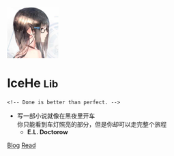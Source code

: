 <img src="_docsify/avatar-400.png" alt="avatar"  width="120px"/>

# IceHe <small>Lib</small>

<!-- > Done is better than perfect. -->

    <!-- Done is better than perfect. -->

<!-- - **“Done is better than perfect.”** -->

- 写一部小说就像在黑夜里开车<br/>你只能看到车灯照亮的部分，但是你却可以走完整个旅程
    - **E.L. Doctorow**

<!-- - Tech & Life / Tool / Hobby / Resume -->
<!-- - Wiki：Never memorize something that you can look up. -->
<!-- - **Albert Einstein** -->

<!-- [GitHub](https://github.com/IceHe) -->
<!-- [GitLab](https://gitlab.com/IceHe) -->
<!-- [Weibo](https://weibo.com/icedes) -->

[Blog](https://icehe.me)
[Read](#icehe-lib)

<!-- Ref : https://docsify.js.org/#/cover -->
